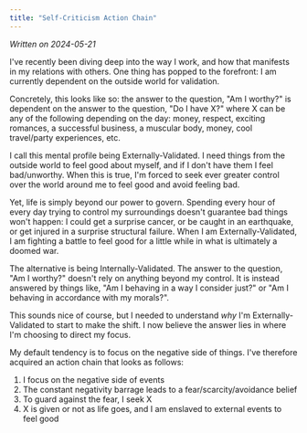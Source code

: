 ```yaml
---
title: "Self-Criticism Action Chain"
---
```


_Written on 2024-05-21_

I've recently been diving deep into the way I work, and how that manifests in my relations with others. One thing has popped to the forefront: I am currently dependent on the outside world for validation.

Concretely, this looks like so: the answer to the question, "Am I worthy?" is dependent on the answer to the question, "Do I have X?" where X can be any of the following depending on the day: money, respect, exciting romances, a successful business, a muscular body, money, cool travel/party experiences, etc. 

I call this mental profile being Externally-Validated. I need things from the outside world to feel good about myself, and if I don't have them I feel bad/unworthy. When this is true, I'm forced to seek ever greater control over the world around me to feel good and avoid feeling bad. 

Yet, life is simply beyond our power to govern. Spending every hour of every day trying to control my surroundings doesn't guarantee bad things won't happen: I could get a surprise cancer, or be caught in an earthquake, or get injured in a surprise structural failure. When I am Externally-Validated, I am fighting a battle to feel good for a little while in what is ultimately a doomed war.

The alternative is being Internally-Validated. The answer to the question, "Am I worthy?" doesn't rely on anything beyond my control. It is instead answered by things like, "Am I behaving in a way I consider just?" or "Am I behaving in accordance with my morals?".

This sounds nice of course, but I needed to understand _why_ I'm Externally-Validated to start to make the shift. I now believe the answer lies in where I'm choosing to direct my focus.

My default tendency is to focus on the negative side of things. I've therefore acquired an action chain that looks as follows:

1. I focus on the negative side of events
1. The constant negativity barrage leads to a fear/scarcity/avoidance belief
1. To guard against the fear, I seek X
1. X is given or not as life goes, and I am enslaved to external events to feel good

